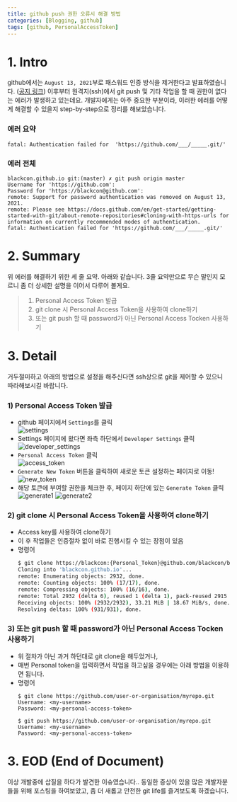 ```yaml
---
title: github push 권한 오류시 해결 방법
categories: [Blogging, github]
tags: [github, PersonalAccessToken]
---
```


# 1\. Intro

github에서는 `August 13, 2021`부로 패스워드 인증 방식을 제거한다고 발표하였습니다. ([공지 링크](https://github.blog/2020-12-15-token-authentication-requirements-for-git-operations/)) 이후부터 원격지(ssh)에서 git push 및 기타 작업을 할 때 권한이 없다는 에러가 발생하고 있는데요. 개발자에게는 아주 중요한 부분이라, 이러한 에러를 어떻게 해결할 수 있을지 step-by-step으로 정리를 해보았습니다.

### 에러 요약
  ```shell
  fatal: Authentication failed for  'https://github.com/___/_____.git/'
  ```

### 에러 전체
  ```shell
  blackcon.github.io git:(master) ✗ git push origin master
  Username for 'https://github.com': 
  Password for 'https://blackcon@github.com':
  remote: Support for password authentication was removed on August 13, 2021.
  remote: Please see https://docs.github.com/en/get-started/getting-started-with-git/about-remote-repositories#cloning-with-https-urls for information on currently recommended modes of authentication.
  fatal: Authentication failed for 'https://github.com/___/_____.git/'
  ```

# 2\. Summary

위 에러를 해결하기 위한 세 줄 요약. 아래와 같습니다. 3줄 요약만으로 무슨 말인지 모르니 좀 더 상세한 설명을 이어서 다루어 볼게요.

> 1.  Personal Access Token 발급
> 2.  git clone 시 Personal Access Token을 사용하여 clone하기
> 3.  또는 git push 할 때 password가 아닌 Personal Access Tocken 사용하기

# 3\. Detail

거두절미하고 아래의 방법으로 설정을 해주신다면 ssh상으로 git을 제어할 수 있으니 따라해보시길 바랍니다.

### 1) Personal Access Token 발급
- github 페이지에서 `Settings`를 클릭  
    ![settings](/posts/github_settings.png)
- Settings 페이지에 왔다면 좌측 하단에서 `Developer Settings` 클릭  
    ![developer_settings](/posts/github_developer_settings.png)
- `Personal Access Token` 클릭  
    ![access_token](/posts/github_personal_token.png)
- `Generate New Token` 버튼을 클릭하여 새로운 토큰 설정하는 페이지로 이동! 
    ![new_token](/posts/github_generate_new_token.png)
- 해당 토큰에 부여할 권한을 체크한 후, 페이지 하단에 있는 `Generate Token` 클릭  
    ![generate1](/posts/github_generate_new_token2.png)
    ![generate2](/posts/github_generate_new_token3.png)

### 2) git clone 시 Personal Access Token을 사용하여 clone하기
-   Access key를 사용하여 clone하기
-   이 후 작업들은 인증절차 없이 바로 진행시킬 수 있는 장점이 있음
-   명령어
    ```bash
    $ git clone https://blackcon:{Personal_Token}@github.com/blackcon/blackcon.github.io.git
    Cloning into 'blackcon.github.io'...
    remote: Enumerating objects: 2932, done.
    remote: Counting objects: 100% (17/17), done.
    remote: Compressing objects: 100% (16/16), done.
    remote: Total 2932 (delta 6), reused 1 (delta 1), pack-reused 2915
    Receiving objects: 100% (2932/2932), 33.21 MiB | 18.67 MiB/s, done.
    Resolving deltas: 100% (931/931), done.
    ```

### 3) 또는 git push 할 때 password가 아닌 Personal Access Tocken 사용하기

-   위 절차가 아닌 과거 하던대로 git clone을 해두었거나,
-   매번 Personal token을 입력하면서 작업을 하고싶을 경우에는 아래 방법을 이용하면 됩니다.
-   명령어
    ```shell
    $ git clone https://github.com/user-or-organisation/myrepo.git
    Username: <my-username>
    Password: <my-personal-access-token>

    $ git push https://github.com/user-or-organisation/myrepo.git
    Username: <my-username>
    Password: <my-personal-access-token>
    ```
    
# 3\. EOD (End of Document)

이상 개발중에 삽질을 하다가 발견한 이슈였습니다.. 동일한 증상이 있을 많은 개발자분들을 위해 포스팅을 하여보았고, 좀 더 새롭고 안전한 git life를 즐겨보도록 하겠습니다.
